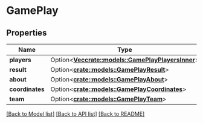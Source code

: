 # GamePlay

## Properties

Name | Type | Description | Notes
------------ | ------------- | ------------- | -------------
**players** | Option<[**Vec<crate::models::GamePlayPlayersInner>**](GamePlay_players_inner.md)> |  | [optional]
**result** | Option<[**crate::models::GamePlayResult**](GamePlay_result.md)> |  | [optional]
**about** | Option<[**crate::models::GamePlayAbout**](GamePlay_about.md)> |  | [optional]
**coordinates** | Option<[**crate::models::GamePlayCoordinates**](GamePlay_coordinates.md)> |  | [optional]
**team** | Option<[**crate::models::GamePlayTeam**](GamePlay_team.md)> |  | [optional]

[[Back to Model list]](../README.md#documentation-for-models) [[Back to API list]](../README.md#documentation-for-api-endpoints) [[Back to README]](../README.md)


